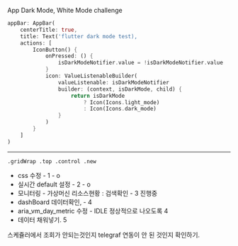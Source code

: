
App Dark Mode, White Mode challenge 


```dart
appBar: AppBar(
	centerTitle: true, 
	title: Text('flutter dark mode test),
	actions: [
		IconButton() {
			onPressed: () {
				isDarkModeNotifier.value = !isDarkModeNotifier.value
			}
			icon: ValueListenableBuilder(
				valueListenable: isDarkModeNotifier
				builder: (context, isDarkMode, child) {
					return isDarkMode  
						? Icon(Icons.light_mode) 
						: Icon(Icons.dark_mode)
				}
			)
		}
	]
)
```


---


	.gridWrap .top .control .new



- css 수정 - 1  - o 
- 실시간 default 설정  - 2  - o 
- 모니터링 - 가상머신 리소스현황 : 검색확인 - 3  진행중 
- dashBoard 데이터확인,  - 4  
- aria_vm_day_metric 수정 - IDLE 정상적으로 나오도록  4 
- 데이터 채워넣기.  5 



스케쥴러에서 조회가 안되는것인지 telegraf 연동이 안 된 것인지 확인하기.


